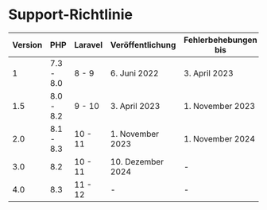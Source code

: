 # Support-Richtlinie

| Version | PHP       | Laravel | Veröffentlichung     | Fehlerbehebungen bis  | Sicherheitsupdates bis  |
|--------|-----------|---------|----------------------|------------------------|-------------------------|
| 1      | 7.3 - 8.0 | 8 - 9   | 6. Juni 2022         | 3. April 2023          | 3. April 2023          |
| 1.5    | 8.0 - 8.2 | 9 - 10  | 3. April 2023        | 1. November 2023       | 1. November 2024       |
| 2.0    | 8.1 - 8.3 | 10 - 11 | 1. November 2023     | 1. November 2024       | 1. November 2025       |
| 3.0    | 8.2       | 10 - 11 | 10. Dezember 2024    | -                      | -                      |
| 4.0    | 8.3       | 11 - 12 | -                    | -                      | -                      |

